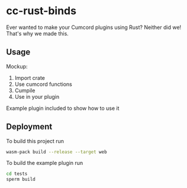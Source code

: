 # cc-rust-binds

Ever wanted to make your Cumcord plugins using Rust? Neither did we! That's why we made this.

## Usage
Mockup:
1) Import crate
2) Use cumcord functions
3) Cumpile
4) Use in your plugin

Example plugin included to show how to use it

## Deployment

To build this project run 

```bash
wasm-pack build --release --target web
```

To build the example plugin run

```bash
cd tests
sperm build
```

